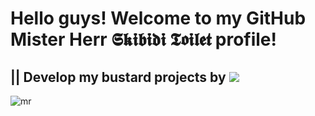 ## <h1>Hello guys! Welcome to my GitHub Mister Herr 𝕾𝖐𝖎𝖇𝖎𝖉𝖎 𝕿𝖔𝖎𝖑𝖊𝖙 profile!</h1>
<h2>|| Develop my bustard projects by    
    <img src="https://img.shields.io/badge/Golang-000000?style=for-the-badge&logo=Goland&logoColor=00BFFF"/>
</h2>

![mr](https://github.com/user-attachments/assets/b0cbcd03-3d0e-493f-8c2a-d91f86c5ca0a)
